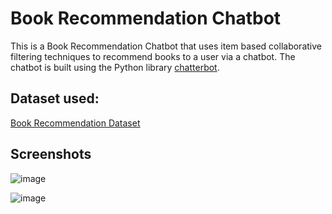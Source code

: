 # Book Recommendation Chatbot
This is a Book Recommendation Chatbot that uses item based collaborative filtering techniques to recommend books to a user via a chatbot. The chatbot is built using the Python library [chatterbot](https://pypi.org/project/ChatterBot/).

## Dataset used:
[Book Recommendation Dataset](https://www.kaggle.com/datasets/arashnic/book-recommendation-dataset)

## Screenshots
![image](https://github.com/Dhivyaharshini/Book-Recommendation-Chatbot/assets/74705711/1eea5506-5de5-4677-ad8f-f5d6e4816f36)

![image](https://github.com/Dhivyaharshini/Book-Recommendation-Chatbot/assets/74705711/bfddddf7-5549-4f40-b099-08979215a3af)
